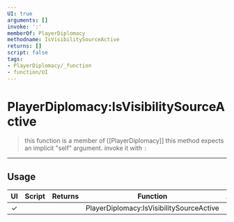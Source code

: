 ```yaml
---
UI: true
arguments: []
invoke: ':'
memberOf: PlayerDiplomacy
methodname: IsVisibilitySourceActive
returns: []
script: false
tags:
- PlayerDiplomacy/_function
- function/UI
---
```

# PlayerDiplomacy:IsVisibilitySourceActive
> this function is a member of [[PlayerDiplomacy]]
> this method expects an implicit "self" argument. invoke it with `:`
-----
## Usage
|  UI | Script | Returns | Function | Arguments |
|:---:|:------:|-------:|:--------:|:---------|
|✓| ||PlayerDiplomacy:IsVisibilitySourceActive||
